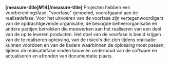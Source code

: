 <!-- begin: measure -->
**[measure-title]$M14$[/measure-title]**
Projecten hebben een voorbereidingsfase, "voorfase" genoemd, voorafgaand aan de realisatiefase. Voor het uitvoeren van de voorfase zijn vertegenwoordigers van de opdrachtgevende organisatie, de beoogde beheerorganisatie en andere partijen betrokken die meewerken aan het realiseren van een deel van de op te leveren producten. Het doel van de voorfase is beeld krijgen van de te realiseren oplossing, van de risico's die zich tijdens realisatie kunnen voordoen en van de kaders waarbinnen de oplossing moet passen; tijdens de realisatiefase vinden bouw en onderhoud van de software en actualiseren en afronden van documentatie plaats.
<!-- end: measure -->
